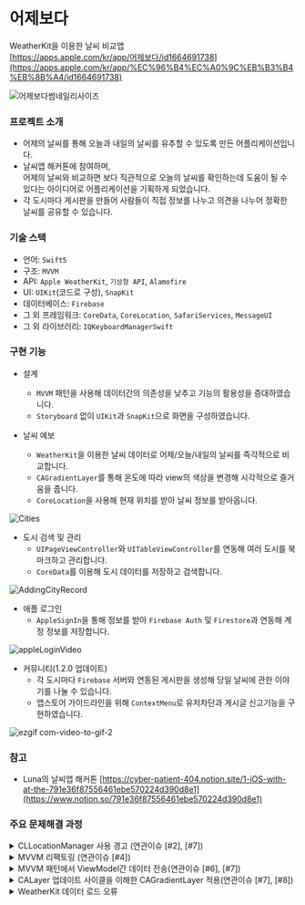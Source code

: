 # 어제보다

WeatherKit을 이용한 날씨 비교앱<br>
[https://apps.apple.com/kr/app/어제보다/id1664691738](https://apps.apple.com/kr/app/%EC%96%B4%EC%A0%9C%EB%B3%B4%EB%8B%A4/id1664691738)

![어제보다썸네일리사이즈](https://user-images.githubusercontent.com/98086074/214786381-dbb7dfd8-cb63-40d3-919a-e29f54a08cd6.png)


### 프로젝트 소개
- 어제의 날씨를 통해 오늘과 내일의 날씨를 유추할 수 있도록 만든 어플리케이션입니다.
- 날씨앱 해커톤에 참여하며, <br>어제의 날씨와 비교하면 보다 직관적으로 오늘의 날씨를 확인하는데 도움이 될 수 있다는 아이디어로 어플리케이션을 기획하게 되었습니다.
- 각 도시마다 게시판을 만들어 사람들이 직접 정보를 나누고 의견을 나누어 정확한 날씨를 공유할 수 있습니다. 

### 기술 스택
- 언어: `Swift5`
- 구조: `MVVM`
- API: `Apple WeatherKit`, `기상청 API`, `Alamofire`
- UI: `UIKit`(코드로 구성), `SnapKit`
- 데이터베이스: `Firebase`
- 그 외 프레임워크: `CoreData`, `CoreLocation`, `SafariServices`, `MessageUI`
- 그 외 라이브러리: `IQKeyboardManagerSwift`

### 구현 기능
- 설계
  - `MVVM` 패턴을 사용해 데이터간의 의존성을 낮추고 기능의 활용성을 증대하였습니다.
  - `Storyboard` 없이 `UIKit`과 `SnapKit`으로 화면을 구성하였습니다.
  
- 날씨 예보
  - `WeatherKit`을 이용한 날씨 데이터로 어제/오늘/내일의 날씨를 즉각적으로 비교합니다.
  - `CAGradientLayer`를 통해 온도에 따라 view의 색상을 변경해 시각적으로 즐거움을 줍니다.
  - `CoreLocation`을 사용해 현재 위치를 받아 날씨 정보를 받아옵니다. 

![Cities](https://user-images.githubusercontent.com/98086074/214780493-1e31d8bc-aa90-45a5-8f21-9d28b872ee11.gif)

- 도시 검색 및 관리
  - `UIPageViewController`와 `UITableViewController`를 연동해 여러 도시를 북마크하고 관리합니다.
  - `CoreData`를 이용해 도시 데이터를 저장하고 검색합니다.
        
![AddingCityRecord](https://user-images.githubusercontent.com/98086074/214780526-9eb05788-f750-4739-a035-fba658dbcc24.gif)

- 애플 로그인
  - `AppleSignIn`을 통해 정보를 받아 `Firebase Auth` 및 `Firestore`과 연동해 계정 정보를 저장합니다.
  
![appleLoginVideo](https://user-images.githubusercontent.com/98086074/219002123-a0323b4b-3fe5-40ae-8d4b-b7f571276799.gif)

- 커뮤니티(1.2.0 업데이트)
  - 각 도시마다 `Firebase` 서버와 연동된 게시판을 생성해 당일 날씨에 관한 이야기를 나눌 수 있습니다.
  - 앱스토어 가이드라인을 위해 `ContextMenu`로 유저차단과 게시글 신고기능을 구현하였습니다.

![ezgif com-video-to-gif-2](https://user-images.githubusercontent.com/98086074/231335959-64b5e052-6591-4da7-9cbc-1d760ec9acd9.gif)


### 참고
- Luna의 날씨앱 해커톤 [https://cyber-patient-404.notion.site/1-iOS-with-at-the-791e36f87556461ebe570224d390d8e1](https://www.notion.so/791e36f87556461ebe570224d390d8e1)
    
### 주요 문제해결 과정

<details>
<summary>CLLocationManager 사용 경고 (연관이슈 [#2], [#7])</summary>
<div markdown="1">

- 문제 발생 :
  - Xcode 버전에 따른 CoreLocation 사용 방식의 차이로 인해 경고 발생.
  - CoreLocation은 location의 허용을 받는 delegate와 메서드가 일원화되어있지 않다. 특히 Xcode14부터 iOS 버전에 따라 필요 구현을 모두 구분해놓을 필요가 있다.
  - 실행엔 지장이 없었지만, 보다 clean한 코드를 위해 수정
- 해결 :
  - 현재 locationService가 enabled인지 확인하는 코드를 버전별로 작성해 우선 처리.
  - 이후 다른 케이스를 위한 필요한 분기처리를 실행한다.
  - 코드
```swift
func checkLocationServiceAuthorizationByVersion(_ locationManager: CLLocationManager) {
            
        if #available(iOS 14.0, *) {
            if locationManager.authorizationStatus == .authorizedAlways || locationManager.authorizationStatus == .authorizedWhenInUse {
                // 여기서 위치권한이 있을때 실행할 코드 입력
                locationManager.startUpdatingLocation()
            } else {
                // 여기서 위치권환 off일때 실행할 코드 입력
                switchUserCurrentLocationAuthorization(locationManager.authorizationStatus)
                self.currentLatitude = nil
                self.currentLongitude = nil
            }
        } else {
            guard CLLocationManager.locationServicesEnabled() else {
                // 시스템 설정으로 유도하는 커스텀 얼럿
                switchUserCurrentLocationAuthorization(CLLocationManager.authorizationStatus())
                return
            }
        }
    }
    
    func switchUserCurrentLocationAuthorization(_ status: CLAuthorizationStatus) {
        switch status {
        case .notDetermined:
            // 권한 요청을 보낸다.
            locationManager.requestWhenInUseAuthorization()
                
        case .denied, .restricted:
            // 사용자가 명시적으로 권한을 거부했거나, 위치 서비스 활성화가 제한된 상태
            // 시스템 설정에서 설정값을 변경하도록 유도한다.
            // 시스템 설정으로 유도하는 커스텀 얼럿
            showRequestLocationServiceAlert()
            self.setupLayout()
            self.setupViewControllersForBookmarked(city: nil, area: nil)
        case .authorizedWhenInUse:
            // 앱을 사용중일 때, 위치 서비스를 이용할 수 있는 상태
            // manager 인스턴스를 사용하여 사용자의 위치를 가져온다.
            locationManager.startUpdatingLocation()
            
        default:
            print("Default")
        }
    }
```
                

</div>
</details>

<details>
<summary>MVVM 리팩토링 (연관이슈 [#4])</summary>
<div markdown="1">

- 문제 발생:
  - 기존 MVC 패턴으로 관리하던 구조에서 View 및 관리하는 데이터가 늘어나며 ViewController가 너무 비대해지는 문제 발생
  - 우선 ViewController를 관리하는 것 자체가 어려워지고, 차후 기능 추가 시에 더욱 부담스러워질 문제를 예비해 MVVM 패턴을 공부해 리팩토링 실행.
- 해결:
  - Observer-Subscriber 프로토콜을 사용해, VC와 VM이 서로의 객체 생성 없이 Model 데이터를 주고받는다.
  - 장점: 델리게이트 패턴과 비슷한 프로토콜 방식으로 model을 VM에서 notify하면 VC는 update하기에 의존성이 없음.
  - 단점:
    - MVVM을 갖추기 위한 러닝커브가 있다.
    - 차후 VM끼리 데이터를 주고받을 때 시점 고려 필요
  - 코드:
    - Observer / Subscriber 코드
                    
```swift
// Observer (VC)
protocol Observer {
    func update<T>(updatedValue: T)
}
// Subscriber (VM)
protocol Subscriber {
    var observer: (any Observer)? { get set }
    mutating func unSubscribe(observer: (any Observer)?)
    mutating func subscribe(observer: (any Observer)?)
    func notify<T>(updatedValue: T)
}
```
                    
- View
  - View에는 View를 구성하는 UI와, 외부(VC)에서 던져주는 Model 객체만 존재
                    

```swift
// Observer (VC)
protocol Observer {
    func update<T>(updatedValue: T)
}
// Subscriber (VM)
protocol Subscriber {
    var observer: (any Observer)? { get set }
    mutating func unSubscribe(observer: (any Observer)?)
    mutating func subscribe(observer: (any Observer)?)
    func notify<T>(updatedValue: T)
}
```
                    
- ViewModel
  - Subscriber 프로토콜 채택. 프로토콜의 메서드들에 기본값 제공.
                    
```swift
// 서브스크라이버 프로토콜 초기화. 기본값 넣어주기.

extension WeatherViewModel: Subscriber {
    func unSubscribe(observer: (Observer)?) {
        self.observer = nil
    }
    
    func subscribe(observer: (any Observer)?) {
        self.observer = observer
    }
    
    func notify<T>(updatedValue: T) {
        observer?.update(updatedValue: updatedValue)
    }
}
```
                    
- VC와 연결할 observer 객체 생성.
                    
```swift
// VC를 받을 옵저버 객체 만들어놓기 (일종의 델리게이트 프로퍼티)
internal var observer: (any Observer)?
```
                    
- ModelDataManager로부터 Model을 받아와 model객체를 초기화.
- 이렇게 초기화한 model 값을 subscriber 프로토콜의 notify를 통해 전달
                    
```swift
private var todayWeatherModel: WeatherModel = WeatherModel() {
        didSet {
            notify(updatedValue: [Day.today: todayWeatherModel])
        }
    }
```
                    
```swift
// 오늘 날씨
        DispatchQueue.global().async { [weak self] in
            guard let selfRef = self else { return }
            WeatherService.shared.fetchWeatherData(dayType: Day.today,
                                                   date: DateCalculate.yesterdayDateString,
                                                   time: "2300",
                                                   nx: selfRef.nx,
                                                   ny: selfRef.ny) { result in
                switch result {
                case .success(let weatherModel):
                    selfRef.todayWeatherModel = weatherModel
                    
                case .failure(let error):
                    print("오늘 날씨 불러오기 실패", error.localizedDescription)
                }
            }
        }
```
                    
- ViewController
  - VM에서 받아온 Model을 View에 던져주는 역할
  - 옵저버 프로토콜을 채택하고, update 함수에 전달하기 원하는 데이터 타입 구성.
  - (각) View에 데이터를 전달한다.
  - 유념 : update 함수는 subscriber 프로토콜에 notify 메서드로 연결되어 있다.이후 직접 호출되지 않음. (update 메서드에 입력받는 파라미터도 notify 메서드의 파라미터와 연결되어있음)
                        
```swift
extension WeatherViewController: Observer {
    func update<T>(updatedValue: T) {
        guard let value = updatedValue as? [Day: WeatherModel] else { return }
        DispatchQueue.main.async { [weak self] in
            switch value.first?.key {
            case .today:
                self?.mainView.todayWeatherView.weatherModel = value[.today]
            case .tomorrow:
                self?.mainView.tomorrowdayWeatherView.weatherModel = value[.tomorrow]
            case .yesterday:
                self?.mainView.yesterdayWeatherView.weatherModel = value[.yesterday]
            case .none:
                break
            }
        } 
    }
}
```
                        
- VM에게 자신이(해당 VC가) 옵저버임을 알려야 함
- VM 프로퍼티 감시자로 만들어 subscribe할 옵저버 대상을 자신으로 놓기.
                        
```swift
var viewModel: WeatherViewModel! {
        didSet {
            viewModel.subscribe(observer: self)
        }
    }
```
                        
- 이렇게 한 subscribe는 차후 해제해야 함
                        
```swift
deinit {
        viewModel.unSubscribe(observer: self)
    }
```

</div>
</details>

<details>
<summary>MVVM 패턴에서 ViewModel간 데이터 전송(연관이슈 [#6], [#7])</summary>
<div markdown="1">

- 문제 발생:
  - 날씨 정보 모델을 다루는 VM에서 데이터를 받아 CAGradientLayer를 만드는 VM 구현 목적
  - VIewModel 간에 데이터를 다루는 시점에 대한 이해 필요
- 해결:
  - VC에서 날씨 모델을 update할 때 업데이트되는 값을 이용해 CAGradientLayer VM을 초기화
  - 이후 같은 VC에서 CAGradienttLayer VM을 update
            
```swift
extension WeatherViewController: WeatherKitObserver {
    func weatherKitUpdate<T>(updateValue: T) {
        guard let value = updateValue as? [Day:WeatherKitModel] else { return }
        DispatchQueue.main.async {
            switch value.first?.key {
            case .today:
                self.mainView.todayWeatherView.weatherKitModel = value[.today]
                self.colorsViewModel = .init(weatherKitModel: [.today: value[.today]] )
            case .yesterday:
                self.mainView.todayWeatherView.yesterdayDegree = value[.yesterday]?.temperature
                self.mainView.yesterdayWeatherView.weatherKitModel = value[.yesterday]
                self.colorsViewModel = .init(weatherKitModel: [.yesterday: value[.yesterday]])
            case .tomorrow:
                self.mainView.tomorrowdayWeatherView.weatherKitModel = value[.tomorrow]
                self.colorsViewModel = .init(weatherKitModel: [.tomorrow: value[.tomorrow]])
            case .none:
                break
            }
        }
    }
}

extension WeatherViewController: ColorsObserver {
    func colorsUpdate<T>(updateValue: T) {
        guard let value = updateValue as? [Day: CAGradientLayer] else { return }
        DispatchQueue.main.async { [weak self] in
            guard let self else { return }
            switch value.first?.key {
            case .today :
                self.mainView.todayWeatherView.backgroundGradientLayer = value[.today]
                // 여기서 불레틴뷰컨한테 값을 넘겨줘야하는데.... 뷰컨객체를 생성해야 한다고...? 그건아닌거같은데...
                
            case .yesterday:
                self.mainView.yesterdayWeatherView.backgroundGradientLayer = value[.yesterday]
            case .tomorrow:
                self.mainView.tomorrowdayWeatherView.backgroundGradientLayer = value[.tomorrow]
            case .none:
                break
            }
        }
    }
}
```
            

</div>
</details>

<details>
<summary>CALayer 업데이트 사이클을 이해한 CAGradientLayer 적용(연관이슈 [#7], [#8])</summary>
<div markdown="1">

- 문제 발생:
  - CAGradientLayer VM에서 데이터를 받아와도 layer에 적용되지 않음
  - view의 frame을 읽어오는 lifecycle과 layer 업데이트 시점, 그리고 여타 UI 요소들과 다른 CALayer 속성 이해 필요.
  - LayoutSubviews()를 직접 호출 시 실행 가능하지만, 데이터 과부화로 앱이 멈추는 현상 발생
- 해결:
  - View의 layoutIfNeeded() 메서드에 VM에서 받아온 데이터로 UI 업데이트 내용 작성
  - View의 CAGradientLayer 모델에 속성감시자로 layoutIfNeeded() 실행
  - 코드
```swift
var backgroundGradientLayer: CAGradientLayer? {
        didSet {
            self.layoutIfNeeded()
        }
    }

override func layoutIfNeeded() {
        super.layoutIfNeeded()
        self.setupBackgroundLayer()
    }

func setupBackgroundLayer() {
        DispatchQueue.main.async {
            if let backgroundGradientLayer = self.backgroundGradientLayer {
                if self.bounds != CGRect(x: 0.0, y: 0.0, width: 0.0, height: 0.0) {
                    print("DEBUG: frame:\(self.frame)")
                    print("DEBUG: bounds:\(self.bounds)")
                    backgroundGradientLayer.frame = self.bounds
                    print("DEBUG: backgroundGrdientFrame:\(backgroundGradientLayer.frame)")
                    self.layer.addSublayer(backgroundGradientLayer)
                    self.setupUI()
                    self.layer.borderWidth = 0
                }
            }
        }
    }
```

</div>
</details>


<details>
<summary>WeatherKit 데이터 로드 오류</summary>
<div markdown="1">

- 문제 발생:
  - Weatherkit으로 받는 어제 날짜의 날씨 데이터 로드의 간헐적 오류
  - DateFormatter 값이 아닌 UTC 기준 Date()로 값을 전달받은 후 한국 설정이 적용되는 WeatherKit의 특성상 시차에 관한 오류로 추정
- 해결:
  - 어제 날씨 로드 중 error가 발생하면 이를 catch해 기상청 api로 로드하도록 수정
  - 기존에 만들어놓았던 기상청 api 기반 날씨 모델과 웨더킷 기반 날씨 모델 통합
  - 코드
```swift
func getYesterdayWeather(location: CLLocation) async {
        do {
            let yesterday = Date() - 86400
            let yesterdayFormatted = yesterday.formatted(.dateTime.year(.twoDigits)
                                                                .month(.narrow)
                                                                .day(.defaultDigits)
                                                                .hour(.twoDigits(amPM: .narrow)))
            var yesterdayTemperature: String?
            var yesterdayHighTemperature: String?
            var yesterdayLowTemperature: String?
            var yesterdaySymbolName: String?

            let hourWeather = try await weatherService.weather(for: location, including: .hourly(startDate: yesterday, endDate: yesterday))

            hourWeather.forEach { hour in
                print("DEBUG: hourWeather:\(hour)")
                print("DEBUG: date:\(Date())")
                yesterdayTemperature = String(Int(Double(hour.temperature.formatted(.measurement(width: .narrow)).dropLast(2))?.rounded(.awayFromZero) ?? 100))
                yesterdaySymbolName = hour.symbolName
            }
            let dailyWeather = try await weatherService.weather(for: location, including: .daily(startDate: yesterday, endDate: yesterday))
            print("DEBUG: dailyWeather:\(dailyWeather)")

            yesterdayHighTemperature = String(Int((dailyWeather.first?.highTemperature.value ?? 100).rounded(.awayFromZero)))
            yesterdayLowTemperature = String(Int((dailyWeather.first?.lowTemperature.value ?? 100).rounded(.awayFromZero)))
            
            yesterdayWeatherKitModel = WeatherKitModel(temperature: yesterdayTemperature, highTemperature: yesterdayHighTemperature, lowTemperature: yesterdayLowTemperature, symbolName: yesterdaySymbolName)
        } catch {
            // WeatherKit에서 어제 날씨 데이터 오류날 시 기상청 API 접속
            print(error.localizedDescription)
            guard let gridX, let gridY else { return }
            CustomWeatherService.shared.fetchWeatherData(dayType: .yesterday,
                                                         date: DateCalculate.yesterdayDateString,
                                                         time: "0200",
                                                         nx: gridX,
                                                         ny: gridY) { result in
                switch result {
                case .success(let weatherKitModel):
                    self.yesterdayWeatherKitModel = weatherKitModel
                case .failure(let error):
                    print("DEBUG: 어제 날씨 불러오기 실패", error.localizedDescription)
                }
            }
        }
    }

```

</div>
</details>
